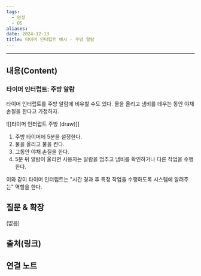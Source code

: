 ```yaml
---
tags:
  - 완성
  - OS
aliases: 
date: 2024-12-13
title: 타이머 인터럽트 예시 - 주방 알람
---
```


---

## 내용(Content)

### 타이머 인터럽트: 주방 알람

타이머 인터럽트를 주방 알람에 비유할 수도 있다. 물을 올리고 냄비를 데우는 동안 야채 손질을 한다고 가정하자.

![[타이머 인터럽트 주방 (draw)]]

1. 주방 타이머에 5분을 설정한다.
2. 물을 올리고 불을 켠다.
3. 그동안 야채 손질을 한다.
4. 5분 뒤 알람이 울리면 사용자는 알람을 멈추고 냄비를 확인하거나 다른 작업을 수행한다.

이와 같이 타이머 인터럽트는 "시간 경과 후 특정 작업을 수행하도록 시스템에 알려주는" 역할을 한다.


## 질문 & 확장

(없음)

## 출처(링크)


## 연결 노트










